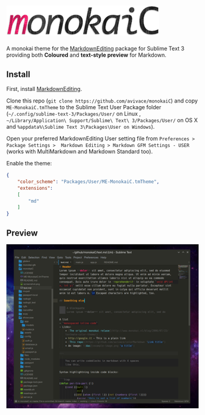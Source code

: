 # <img src="logo.png" alt="monokaiC" width="400px"/>

A monokai theme for the [MarkdownEditing](https://github.com/SublimeText-Markdown/MarkdownEditing) package for Sublime Text 3 providing both **Coloured** and **text-style preview** for Markdown.

## Install

First, install [MarkdownEditing](https://github.com/SublimeText-Markdown/MarkdownEditing).

Clone this repo (`git clone https://github.com/avivace/monokaiC`) and copy `ME-MonokaiC.tmTheme` to the Sublime Text User Package folder (`~/.config/sublime-text-3/Packages/User/` on Linux , `~/Library/Application\ Support/Sublime\ Text\ 3/Packages/User/` on OS X and `%appdata%\Sublime Text 3\Packages\User on Windows`).

Open your preferred MarkdownEditing User setting file from `Preferences > Package Settings >  Markdown Editing > Markdown GFM Settings - USER` (works with MultiMarkdown and Markdown Standard too).

Enable the theme:

```json
{
    "color_scheme": "Packages/User/ME-MonokaiC.tmTheme",
    "extensions":
    [
        "md"
    ]
}
```

## Preview
![example image](screenshot.png)

